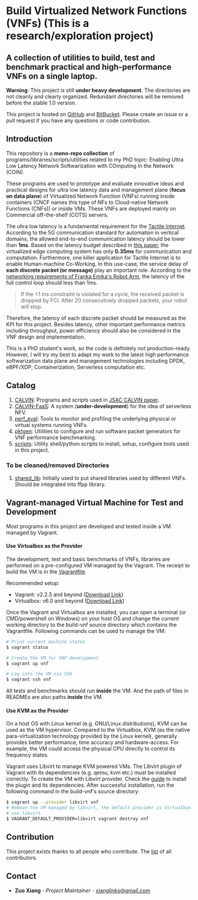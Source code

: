 # Build Virtualized Network Functions (VNFs) (This is a research/exploration project)

## A collection of utilities to build, test and benchmark practical and high-performance VNFs on a single laptop.

**Warning**: This project is still **under heavy development**.
The directories are not cleanly and clearly organized.
Redundant directories will be removed before the stable 1.0 version.

This project is hosted on [GitHub](https://github.com/stevelorenz/build-vnf) and [BitBucket](https://bitbucket.org/comnets/build-vnf/src/master/). 
Please create an issue or a pull request if you have any questions or code contribution.

## Introduction

This repository is a **mono-repo collection** of programs/libraries/scripts/utilities related to my PhD topic:
Enabling Ultra Low Latency Network Softwarization with COmputing In the Network (COIN).


These programs are used to prototype and evaluate innovative ideas and practical designs for ultra low latency data and
management plane (**focus on data plane**) of Virtualized Network Function (VNFs) running inside containers (CNCF names
this type of NFs to Cloud-native Network Functions (CNFs)) or inside VMs. These VNFs are deployed mainly on Commercial
off-the-shelf (COTS) servers.

The ultra low latency is a fundamental requirement for the [Tactile Internet](https://www.telekom.com/en/company/details/tactile-internet-563646).
According to the 5G communication standard for automation in vertical domains, the allowed end-to-end communication
latency should be lower than **1ms**.
Based on the latency budget described in [this paper](https://ieeexplore.ieee.org/abstract/document/8672612), the
virtualized edge computing system has only **0.35ms** for communication and computation.
Furthermore, one killer application for Tactile Internet is to enable Human-machine Co-Working.
In this use-case, the service delay of **each discrete packet (or message)** play an important role.
According to the [networking requirements of Franka Emika's Robot Arm](https://frankaemika.github.io/docs/requirements.html#network),
the latency of the full control loop should less than 1ms.

> If the <1 ms constraint is violated for a cycle, the received packet is dropped by FCI. After 20 consecutively dropped packets, your robot will stop.

Therefore, the latency of each discrete packet should be measured as the KPI for this project.
Besides latency, other important performance metrics including throughput, power efficiency should also be considered in
the VNF design and implementation.

This is a PhD student's work, so the code is definitely not production-ready.
However, I will try my best to adapt my work to the latest high performance softwarization data plane and management
technologies including DPDK, eBPF/XDP; Containerization, Serverless computation etc.

## Catalog

1.  [CALVIN](./CALVIN/): Programs and scripts used in [JSAC CALVIN paper](https://ieeexplore.ieee.org/abstract/document/8672612).
1.  [CALVIN-FaaS](./calvin-faas/): A system (**under-development**) for the idea of serverless NFV.
1.  [perf_eval](./perf_eval/): Tools to monitor and profiling the underlying physical or virtual systems running VNFs.
1.  [pktgen](./pktgen/):  Utilities to configure and run software packet generators for VNF performance benchmarking.
1.  [scripts](./scripts/): Utility shell/python scripts to install, setup, configure tools used in this project.


### To be cleaned/removed Directories

1.  [shared_lib](./shared_lib/): Initially used to put shared libraries used by different VNFs. Should be integrated into ffpp library.

## Vagrant-managed Virtual Machine for Test and Development

Most programs in this project are developed and tested inside a VM managed by Vagrant.

#### Use Virtualbox as the Provider

The development, test and basic benchmarks of VNFs, libraries are performed on a pre-configured VM managed by the
Vagrant. The receipt to build the VM is in the [Vagrantfile](./Vagrantfile).

Recommended setup:

- Vagrant: v2.2.5 and beyond ([Download Link](https://www.vagrantup.com/downloads.html))
- Virtualbox: v6.0 and beyond ([Download Link](https://www.virtualbox.org/wiki/Downloads))

Once the Vagrant and Virtualbox are installed, you can open a terminal (or CMD/powershell on Windows) on your host OS
and change the current working directory to the build-vnf source directory which contains the Vagrantfile.
Following commands can be used to manage the VM:

```bash
# Print current machine states
$ vagrant status

# Create the VM for VNF development
$ vagrant up vnf

# Log into the VM via SSH
$ vagrant ssh vnf
```
All tests and benchmarks should run **inside** the VM.
And the path of files in READMEs are also paths **inside** the VM.

#### Use KVM as the Provider

On a host OS with Linux kernel (e.g. GNU/Linux distributions), KVM can be used as the VM hypervisor.
Compared to the Virtualbox, KVM (as the native para-virtualization technology provided by the Linux kernel), generally
provides better performance, time accuracy and hardware-access.
For example, the VM could access the physical CPU directly to control its frequency states.

Vagrant uses Libvirt to manage KVM powered VMs. The Libvirt plugin of Vagrant with its dependencies (e.g. qemu, kvm
etc.) must be installed correctly.
To create the VM with Libvirt provider.
Check the [guide](https://github.com/vagrant-libvirt/vagrant-libvirt#installation) to install the plugin and its
dependencies.
After successful installation, run the following command in the build-vnf's source directory:

```bash
$ vagrant up --provider libvirt vnf
# Remove the VM managed by libvirt, the default provider is Virtualbox. Use VAGRANT_DEFAULT_PROVIDER to force vagrant to
# use libvirt.
$ VAGRANT_DEFAULT_PROVIDER=libvirt vagrant destroy vnf
```

## Contribution ##

This project exists thanks to all people who contribute.
The [list](./CONTRIBUTORS) of all contributors.

## Contact ##

* **Zuo Xiang** - *Project Maintainer* - xianglinks@gmail.com
